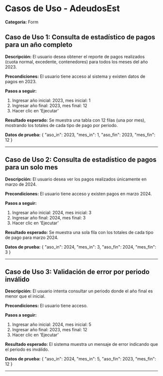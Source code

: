# Casos de Uso - AdeudosEst

**Categoría:** Form

## Caso de Uso 1: Consulta de estadístico de pagos para un año completo

**Descripción:** El usuario desea obtener el reporte de pagos realizados (cuota normal, excedente, contenedores) para todos los meses del año 2023.

**Precondiciones:**
El usuario tiene acceso al sistema y existen datos de pagos en 2023.

**Pasos a seguir:**
1. Ingresar año inicial: 2023, mes inicial: 1
2. Ingresar año final: 2023, mes final: 12
3. Hacer clic en 'Ejecutar'

**Resultado esperado:**
Se muestra una tabla con 12 filas (una por mes), mostrando los totales de cada tipo de pago por periodo.

**Datos de prueba:**
{ "aso_in": 2023, "mes_in": 1, "aso_fin": 2023, "mes_fin": 12 }

---

## Caso de Uso 2: Consulta de estadístico de pagos para un solo mes

**Descripción:** El usuario desea ver los pagos realizados únicamente en marzo de 2024.

**Precondiciones:**
El usuario tiene acceso y existen pagos en marzo 2024.

**Pasos a seguir:**
1. Ingresar año inicial: 2024, mes inicial: 3
2. Ingresar año final: 2024, mes final: 3
3. Hacer clic en 'Ejecutar'

**Resultado esperado:**
Se muestra una sola fila con los totales de cada tipo de pago para marzo 2024.

**Datos de prueba:**
{ "aso_in": 2024, "mes_in": 3, "aso_fin": 2024, "mes_fin": 3 }

---

## Caso de Uso 3: Validación de error por periodo inválido

**Descripción:** El usuario intenta consultar un periodo donde el año final es menor que el inicial.

**Precondiciones:**
El usuario tiene acceso.

**Pasos a seguir:**
1. Ingresar año inicial: 2024, mes inicial: 5
2. Ingresar año final: 2023, mes final: 12
3. Hacer clic en 'Ejecutar'

**Resultado esperado:**
El sistema muestra un mensaje de error indicando que el periodo es inválido.

**Datos de prueba:**
{ "aso_in": 2024, "mes_in": 5, "aso_fin": 2023, "mes_fin": 12 }

---

